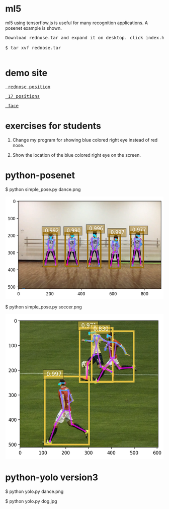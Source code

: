 # ml5
ml5 using tensorflow.js is useful for many recognition applications. A posenet example is shown.
<pre>
Download rednose.tar and expand it on desktop. click index.html using firefox, chrome, or opera.

$ tar xvf rednose.tar

</pre>
# demo site

<pre>
<a href='https://gpu.dob.jp/nosePos/index.html'> rednose position</a>
</pre>

<pre>
<a href='https://storage.googleapis.com/tfjs-models/demos/posenet/camera.html'> 17 positions</a>
</pre>

<pre>
<a href='https://storage.googleapis.com/tfjs-models/demos/facemesh/index.html'> face</a>
</pre>

# exercises for students

1. Change my program for showing blue colored right eye instead of red nose.

2. Show the location of the blue colored right eye on the screen.


# python-posenet

$ python simple_pose.py dance.png 

<img src='result.png' height=325 width=574>

$ python simple_pose.py soccer.png

<img src='soccer_result.png' height=460 width=560>

# python-yolo version3

$ python yolo.py dance.png

$ python yolo.py dog.jpg


